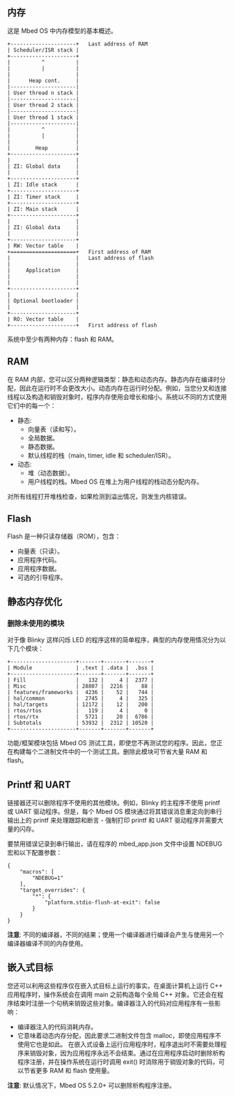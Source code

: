 ## 内存

这是 Mbed OS 中内存模型的基本概述。
```
+---------------------+   Last address of RAM
| Scheduler/ISR stack |
+---------------------+
|          ^          |
|          |          |
|                     |
|      Heap cont.     |
|---------------------|
| User thread n stack |
|---------------------|
| User thread 2 stack |
|---------------------|
| User thread 1 stack |
|---------------------|
|          ^          |
|          |          |
|                     |
|        Heap         |
+---------------------+
|                     |
| ZI: Global data     |
|                     |
+---------------------+
| ZI: Idle stack      |
+---------------------+
| ZI: Timer stack     |
+---------------------+
| ZI: Main stack      |
+---------------------+
|                     |
| ZI: Global data     |
|                     |
+---------------------+
| RW: Vector table    |
+=====================+   First address of RAM
|                     |   Last address of flash
|                     |
|     Application     |
|                     |
|                     |
+---------------------+
|                     |
| Optional bootloader |
|                     |
+---------------------+
| RO: Vector table    |
+---------------------+   First address of flash
```
系统中至少有两种内存：flash 和 RAM。

## RAM

在 RAM 内部，您可以区分两种逻辑类型：静态和动态内存。静态内存在编译时分配，因此在运行时不会更改大小。动态内存在运行时分配。例如，当您分叉和连接线程以及构造和销毁对象时，程序内存使用会增长和缩小。系统以不同的方式使用它们中的每一个：

* 静态:
   + 向量表（读和写）。
   + 全局数据。
   + 静态数据。
   + 默认线程的栈（main, timer, idle 和 scheduler/ISR）。
* 动态:
   + 堆（动态数据）。
   + 用户线程的栈。Mbed OS 在堆上为用户线程的栈动态分配内存。
   
对所有线程打开堆栈检查，如果检测到溢出情况，则发生内核错误。

## Flash

Flash 是一种只读存储器（ROM），包含：

+ 向量表（只读）。
+ 应用程序代码。
+ 应用程序数据。
+ 可选的引导程序。
## 静态内存优化

### 删除未使用的模块

对于像 Blinky 这样闪烁 LED 的程序这样的简单程序，典型的内存使用情况分为以下几个模块：
```
+---------------------+-------+-------+-------+
| Module              | .text | .data |  .bss |
+---------------------+-------+-------+-------+
| Fill                |   132 |     4 |  2377 |
| Misc                | 28807 |  2216 |    88 |
| features/frameworks |  4236 |    52 |   744 |
| hal/common          |  2745 |     4 |   325 |
| hal/targets         | 12172 |    12 |   200 |
| rtos/rtos           |   119 |     4 |     0 |
| rtos/rtx            |  5721 |    20 |  6786 |
| Subtotals           | 53932 |  2312 | 10520 |
+---------------------+-------+-------+-------+
```
功能/框架模块包括 Mbed OS 测试工具，即使您不再测试您的程序。因此，您正在构建每个二进制文件中的一个测试工具。删除此模块可节省大量 RAM 和 flash。

## Printf 和 UART

链接器还可以删除程序不使用的其他模块。例如，Blinky 的主程序不使用 printf 或 UART 驱动程序。但是，每个 Mbed OS 模块通过将其错误消息重定向到串行输出上的 printf 来处理跟踪和断言 - 强制打印 printf 和 UART 驱动程序并需要大量的闪存。

要禁用错误记录到串行输出，请在程序的 mbed_app.json 文件中设置 NDEBUG 宏和以下配置参数：
```
{
    "macros": [
        "NDEBUG=1"
    ],
    "target_overrides": {
        "*": {
            "platform.stdio-flush-at-exit": false
        }
    }
}
```
**注意**: 不同的编译器，不同的结果；使用一个编译器进行编译会产生与使用另一个编译器编译不同的内存使用。

## 嵌入式目标

您还可以利用这些程序仅在嵌入式目标上运行的事实。在桌面计算机上运行 C++ 应用程序时，操作系统会在调用 main 之前构造每个全局 C++ 对象。它还会在程序结束时注册一个句柄来销毁这些对象。编译器注入的代码对应用程序有一些影响：

+ 编译器注入的代码消耗内存。
+ 它意味着动态内存分配，因此要求二进制文件包含 malloc，即使应用程序不使用它也是如此。
在嵌入式设备上运行应用程序时，程序退出时不需要处理程序来销毁对象，因为应用程序永远不会结束。通过在应用程序启动时删除析构程序注册，并在操作系统在运行时调用 exit() 时消除用于销毁对象的代码，可以节省更多 RAM 和 flash 使用量。

**注意**: 默认情况下，Mbed OS 5.2.0+ 可以删除析构程序注册。